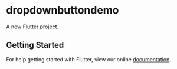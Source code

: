 # dropdownbuttondemo

A new Flutter project.

## Getting Started

For help getting started with Flutter, view our online
[documentation](http://flutter.io/).
